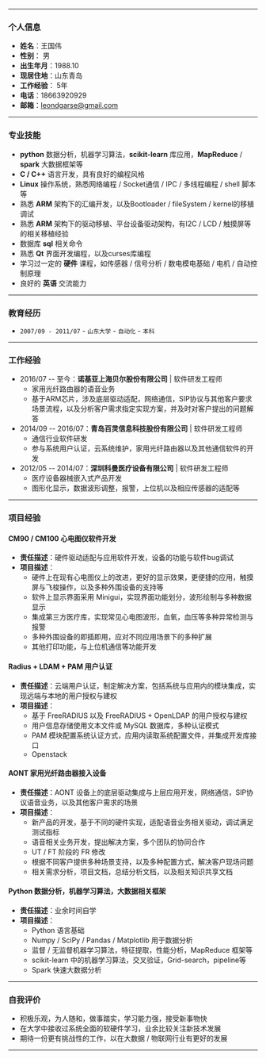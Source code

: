 ***

### 个人信息
  - **姓名**：王国伟
  - **性别**： 男
  - **出生年月**：1988.10
  - **现居住地**：山东青岛
  - **工作经验**： 5年
  - **电话**：18663920929
  - **邮箱**：leondgarse@gmail.com
***

### 专业技能
  - **python** 数据分析，机器学习算法，**scikit-learn** 库应用，**MapReduce** / **spark** 大数据框架等
  - **C / C++** 语言开发，具有良好的编程风格
  - **Linux** 操作系统，熟悉网络编程 / Socket通信 / IPC / 多线程编程 / shell 脚本等
  - 熟悉 **ARM** 架构下的汇编开发，以及Bootloader / fileSystem / kernel的移植调试
  - 熟悉 **ARM** 架构下的驱动移植、平台设备驱动架构，有I2C / LCD / 触摸屏等的相关移植经验
  - 数据库 **sql** 相关命令
  - 熟悉 **Qt** 界面开发编程，以及curses库编程
  - 学习过一定的 **硬件** 课程，如传感器 / 信号分析 / 数电模电基础 / 电机 / 自动控制原理
  - 良好的 **英语** 交流能力
***

### 教育经历
  - `2007/09 - 2011/07` - `山东大学` - `自动化` - `本科`
***

### 工作经验
  - 2016/07 -- 至今：**诺基亚上海贝尔股份有限公司** | 软件研发工程师
    - 家用光纤路由器的语音业务
    - 基于ARM芯片，涉及底层驱动适配，网络通信，SIP协议与其他客户要求场景流程，以及分析客户需求指定实现方案，并及时对客户提出的问题解答
  - 2014/09 -- 2016/07：**青岛百灵信息科技股份有限公司** | 软件研发工程师
    - 通信行业软件研发
    - 参与系统用户认证，云系统维护，家用光纤路由器以及其他通信软件的开发
  - 2012/05 -- 2014/07：**深圳科曼医疗设备有限公司** | 软件研发工程师
    - 医疗设备器械嵌入式产品开发
    - 图形化显示，数据波形调整，报警，上位机以及相应传感器的适配等
***

### 项目经验
#### CM90 / CM100 心电图仪软件开发
  - **责任描述**：硬件驱动适配与应用软件开发，设备的功能与软件bug调试
  - **项目描述**：
    - 硬件上在现有心电图仪上的改进，更好的显示效果，更便捷的应用，触摸屏与飞梭操作，以及多种外围设备的支持等
    - 软件上显示界面采用 Minigui，实现界面功能划分，波形绘制与多种数据显示
    - 集成第三方医疗库，实现常见心电图波形，血氧，血压等多种异常检测与报警
    - 多种外围设备的即插即用，应对不同应用场景下的多种扩展
    - 其他打印功能，与上位机通信等功能开发
#### Radius + LDAM + PAM 用户认证
  - **责任描述**：云端用户认证，制定解决方案，包括系统与应用内的模块集成，实现远端与本地的用户授权与建权
  - **项目描述**：
    - 基于 FreeRADIUS 以及 FreeRADIUS + OpenLDAP 的用户授权与建权
    - 用户信息存储使用文本文件或 MySQL 数据库，多种认证模式
    - PAM 模块配置系统认证方式，应用内读取系统配置文件，并集成开发库接口
    - Openstack
#### AONT 家用光纤路由器接入设备
  - **责任描述**：AONT 设备上的底层驱动集成与上层应用开发，网络通信，SIP协议语音业务，以及其他客户需求的场景
  - **项目描述**：
    - 新产品的开发，基于不同的硬件实现，适配语音业务相关驱动，调试满足测试指标
    - 语音相关业务开发，提出解决方案，多个团队的协同合作
    - UT / FT 阶段的 FR 修改
    - 根据不同客户提供多种场景支持，以及多种配置方式，解决客户现场问题
    - 相关需求分析，项目文档，总结分析文档，以及相关知识共享文档
#### Python 数据分析，机器学习算法，大数据相关框架
  - **责任描述**：业余时间自学
  - **项目描述**：
    - Python 语言基础
    - Numpy / SciPy / Pandas / Matplotlib 用于数据分析
    - 监督 / 无监督机器学习算法，特征提取，性能分析，MapReduce 框架等
    - scikit-learn 中的机器学习算法，交叉验证，Grid-search，pipeline等
    - Spark 快速大数据分析
***

### 自我评价
  - 积极乐观，为人随和，做事踏实，学习能力强，接受新事物快
  - 在大学中接收过系统全面的软硬件学习，业余比较关注新技术发展
  - 期待一份更有挑战性的工作，以在大数据 / 物联网行业有更好的发展
***
